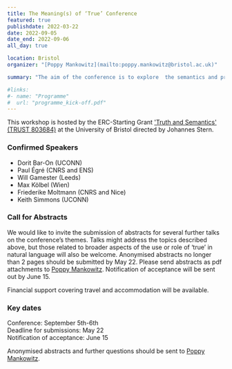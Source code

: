 ```yaml
---
title: The Meaning(s) of ‘True’ Conference
featured: true
publishdate: 2022-03-22
date: 2022-09-05
date_end: 2022-09-06
all_day: true

location: Bristol
organizer: "[Poppy Mankowitz](mailto:poppy.mankowitz@bristol.ac.uk)"

summary: "The aim of the conference is to explore  the semantics and pragmatics of the word ‘true’ in natural language. Central topics of discussion will include whether or not ‘true’ is ambiguous, context sensitive, vague, gradable, presuppositional, or lacking content altogether. Other relevant topics will include what sort of property or concept ‘true’ expresses, connections between natural language ‘true’ and the semantic paradoxes, and syntactic properties of ‘true’."

#links:
#- name: "Programme"
#  url: "programme_kick-off.pdf"
---
```



This workshop is hosted by the ERC-Starting Grant ['Truth and Semantics' (TRUST 803684)](/) at the University of Bristol directed by Johannes Stern.

### Confirmed Speakers
- Dorit Bar-On (UCONN)
- Paul Égré (CNRS and ENS)
- Will Gamester (Leeds)
- Max Kölbel (Wien)
- Friederike Moltmann (CNRS and Nice)
- Keith Simmons (UCONN)

### Call for Abstracts
We would like to invite the submission of abstracts for several further talks on the conference’s themes. Talks might address the topics described above, but those related to broader aspects of the use or role of ‘true’ in natural language will also be welcome. Anonymised abstracts no longer than 2 pages should be submitted by May 22. Please send abstracts as pdf attachments to [Poppy Mankowitz](mailto:poppy.mankowitz@bristol.ac.uk). Notification of acceptance will be sent out by June 15.

Financial support covering travel and accommodation will be available.

### Key dates
Conference: September 5th-6th<br>
Deadline for submissions: May 22<br>
Notification of acceptance: June 15

Anonymised abstracts and further questions should be sent to [Poppy Mankowitz](mailto:poppy.mankowitz@bristol.ac.uk).
